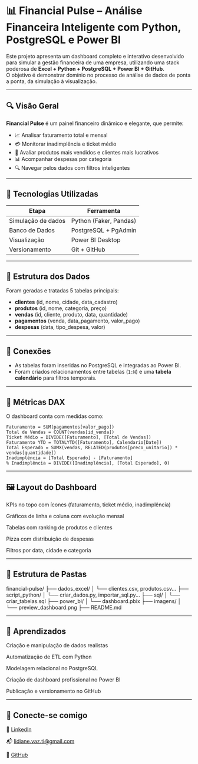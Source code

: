 # 📊 Financial Pulse – Análise Financeira Inteligente com Python, PostgreSQL e Power BI

Este projeto apresenta um dashboard completo e interativo desenvolvido para simular a gestão financeira de uma empresa, utilizando uma stack poderosa de **Excel + Python + PostgreSQL + Power BI + GitHub**.  
O objetivo é demonstrar domínio no processo de análise de dados de ponta a ponta, da simulação à visualização.

---

## 🔍 Visão Geral

**Financial Pulse** é um painel financeiro dinâmico e elegante, que permite:

- 📈 Analisar faturamento total e mensal  
- 💳 Monitorar inadimplência e ticket médio  
- 🛒 Avaliar produtos mais vendidos e clientes mais lucrativos  
- 📊 Acompanhar despesas por categoria  
- 🔍 Navegar pelos dados com filtros inteligentes  

---

## 🚀 Tecnologias Utilizadas

| Etapa                 | Ferramenta               |
|-----------------------|--------------------------|
| Simulação de dados    | Python (Faker, Pandas)   |
| Banco de Dados        | PostgreSQL + PgAdmin     |
| Visualização          | Power BI Desktop         |
| Versionamento         | Git + GitHub             |

---

## 🧩 Estrutura dos Dados

Foram geradas e tratadas 5 tabelas principais:

- **clientes** (id, nome, cidade, data_cadastro)  
- **produtos** (id, nome, categoria, preço)  
- **vendas** (id, cliente, produto, data, quantidade)  
- **pagamentos** (venda, data_pagamento, valor_pago)  
- **despesas** (data, tipo_despesa, valor)  

---

## 🔗 Conexões

- As tabelas foram inseridas no PostgreSQL e integradas ao Power BI.
- Foram criados relacionamentos entre tabelas (`1:N`) e uma **tabela calendário** para filtros temporais.

---

## 📐 Métricas DAX

O dashboard conta com medidas como:

```DAX
Faturamento = SUM(pagamentos[valor_pago])
Total de Vendas = COUNT(vendas[id_venda])
Ticket Médio = DIVIDE([Faturamento], [Total de Vendas])
Faturamento YTD = TOTALYTD([Faturamento], Calendario[Date])
Total Esperado = SUMX(vendas, RELATED(produtos[preco_unitario]) * vendas[quantidade])
Inadimplência = [Total Esperado] - [Faturamento]
% Inadimplência = DIVIDE([Inadimplência], [Total Esperado], 0)
```

---

## 🖼️ Layout do Dashboard


KPIs no topo com ícones (faturamento, ticket médio, inadimplência)

Gráficos de linha e coluna com evolução mensal

Tabelas com ranking de produtos e clientes

Pizza com distribuição de despesas

Filtros por data, cidade e categoria

---

## 📁 Estrutura de Pastas

financial-pulse/
├── dados_excel/
│   └── clientes.csv, produtos.csv...
├── script_python/
│   └── criar_dados.py, importar_sql.py...
├── sql/
│   └── criar_tabelas.sql
├── power_bi/
│   └── dashboard.pbix
├── imagens/
│   └── preview_dashboard.png
├── README.md

---

## 📘 Aprendizados
Criação e manipulação de dados realistas

Automatização de ETL com Python

Modelagem relacional no PostgreSQL

Criação de dashboard profissional no Power BI

Publicação e versionamento no GitHub

---

## 🤝 Conecte-se comigo

🔗 [LinkedIn](https://www.linkedin.com/in/lidiane-vaz)  

📬 [lidiane.vaz.ti@gmail.com](mailto:lidiane.vaz.ti@gmail.com) 

🐙 [GitHub](https://github.com/vazlidiane)
